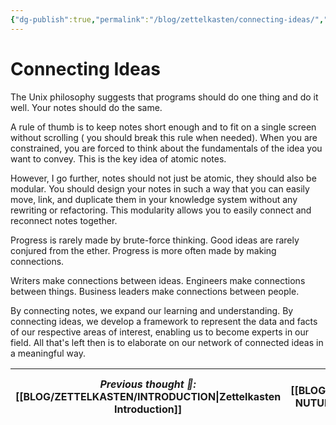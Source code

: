 ```yaml
---
{"dg-publish":true,"permalink":"/blog/zettelkasten/connecting-ideas/","title":"Connecting Ideas","updated":"2025-08-28T21:58:07.533+01:00"}
---
```


# Connecting Ideas

The Unix philosophy suggests that programs should do one thing and do it well. Your notes should do the same.

A rule of thumb is to keep notes short enough and to fit on a single screen without scrolling ( you should break this rule when needed). When you are constrained, you are forced to think about the fundamentals of the idea you want to convey. This is the key idea of atomic notes.

However, I go further, notes should not just be atomic, they should also be modular. You should design your notes in such a way that you can easily move, link, and duplicate them in your knowledge system without any rewriting or refactoring. This modularity allows you to easily connect and reconnect notes together.

Progress is rarely made by brute-force thinking. Good ideas are rarely conjured from the ether. Progress is more often made by making connections.

Writers make connections between ideas. Engineers make connections between things. Business leaders make connections between people.

By connecting notes, we expand our learning and understanding. By connecting ideas, we develop a framework to represent the data and facts of our respective areas of interest, enabling us to become experts in our field. All that's left then is to elaborate on our network of connected ideas in a meaningful way.


| *Previous thought 💭:* [[BLOG/ZETTELKASTEN/INTRODUCTION\|Zettelkasten Introduction]] | *Next thought 💭:* [[BLOG/ZETTELKASTEN/CAPTURE-NUTURE-SHARE\|Capture, Nuture, Share]] |
| ------------------------------------------------------------------------------------ | ------------------------------------------------------------------------------------- |
